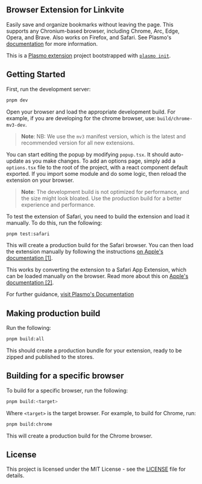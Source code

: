 ## Browser Extension for Linkvite

Easily save and organize bookmarks without leaving the page. This supports any Chronium-based browser, including Chrome, Arc, Edge, Opera, and Brave. Also works on Firefox, and Safari. See Plasmo's [documentation](https://docs.plasmo.com/framework/workflows/faq#what-are-the-officially-supported-browser-targets) for more information.

This is a [Plasmo extension](https://docs.plasmo.com/) project bootstrapped with [`plasmo init`](https://www.npmjs.com/package/plasmo).

## Getting Started

First, run the development server:

```bash
pnpm dev
```

Open your browser and load the appropriate development build. For example, if you are developing for the chrome browser, use: `build/chrome-mv3-dev`. 

<!-- note -->
> **Note**: NB: We use the `mv3` manifest version, which is the latest and recommended version for all new extensions.

You can start editing the popup by modifying `popup.tsx`. It should auto-update as you make changes. To add an options page, simply add a `options.tsx` file to the root of the project, with a react component default exported. If you import some module and do some logic, then reload the extension on your browser.

> **Note**: The development build is not optimized for performance, and the size might look bloated. Use the production build for a better experience and performance.

To test the extension of Safari, you need to build the extension and load it manually. To do this, run the following:

```bash
pnpm test:safari
```

This will create a production build for the Safari browser. You can then load the extension manually by following the instructions [on Apple's documentation [1]](https://developer.apple.com/documentation/safariservices/safari_app_extensions/building_a_safari_app_extension).

This works by converting the extension to a Safari App Extension, which can be loaded manually on the browser. Read more about this on [Apple's documentation [2]](https://developer.apple.com/documentation/safariservices/safari_web_extensions/converting_a_web_extension_for_safari).


For further guidance, [visit Plasmo's Documentation](https://docs.plasmo.com/)

## Making production build

Run the following:

```bash
pnpm build:all
```

This should create a production bundle for your extension, ready to be zipped and published to the stores.

## Building for a specific browser

To build for a specific browser, run the following:

```bash
pnpm build:<target>
```

Where `<target>` is the target browser. For example, to build for Chrome, run:

```bash
pnpm build:chrome
```

This will create a production build for the Chrome browser.

## License

This project is licensed under the MIT License - see the [LICENSE](LICENSE) file for details.